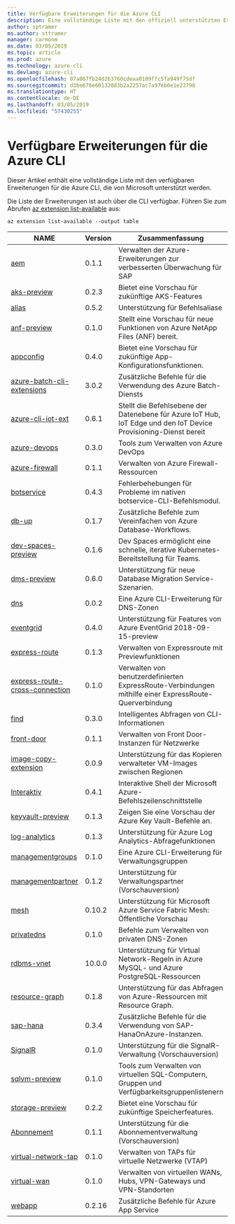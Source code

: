 ```yaml
---
title: Verfügbare Erweiterungen für die Azure CLI
description: Eine vollständige Liste mit den offiziell unterstützten Erweiterungen für die Azure CLI
author: sptramer
ms.author: sttramer
manager: carmonm
ms.date: 03/05/2019
ms.topic: article
ms.prod: azure
ms.technology: azure-cli
ms.devlang: azure-cli
ms.openlocfilehash: 07a067fb24d263760cdeaa0109ffc5fa949f75df
ms.sourcegitcommit: d3be678e60132083b2a2257ac7a97eb0e1e23798
ms.translationtype: HT
ms.contentlocale: de-DE
ms.lasthandoff: 03/05/2019
ms.locfileid: "57430255"
---
```

# <a name="available-extensions-for-the-azure-cli"></a>Verfügbare Erweiterungen für die Azure CLI

Dieser Artikel enthält eine vollständige Liste mit den verfügbaren Erweiterungen für die Azure CLI, die von Microsoft unterstützt werden.

Die Liste der Erweiterungen ist auch über die CLI verfügbar. Führen Sie zum Abrufen [az extension list-available](/cli/azure/extension?view=azure-cli-latest#az-extension-list-available) aus:

```azurecli-interactive
az extension list-available --output table
```

| NAME | Version | Zusammenfassung | Vorschau |
|------|---------|---------|---------|
| [aem](https://github.com/Azure/azure-cli-extensions) | 0.1.1 | Verwalten der Azure-Erweiterungen zur verbesserten Überwachung für SAP |  |
| [aks-preview](https://github.com/Azure/azure-cli-extensions/tree/master/src/aks-preview) | 0.2.3 | Bietet eine Vorschau für zukünftige AKS-Features | Ja |
| [alias](https://github.com/Azure/azure-cli-extensions) | 0.5.2 | Unterstützung für Befehlsaliase | Ja |
| [anf-preview](https://github.com/Azure/azure-cli-extensions/tree/master/src/anf-preview) | 0.1.0 | Stellt eine Vorschau für neue Funktionen von Azure NetApp Files (ANF) bereit. | Ja |
| [appconfig](https://github.com/Azure/azure-cli-extensions) | 0.4.0 | Bietet eine Vorschau für zukünftige App-Konfigurationsfunktionen. | Ja |
| [azure-batch-cli-extensions](https://github.com/Azure/azure-batch-cli-extensions) | 3.0.2 | Zusätzliche Befehle für die Verwendung des Azure Batch-Diensts |  |
| [azure-cli-iot-ext](https://github.com/azure/azure-iot-cli-extension) | 0.6.1 | Stellt die Befehlsebene der Datenebene für Azure IoT Hub, IoT Edge und den IoT Device Provisioning-Dienst bereit |  |
| [azure-devops](https://github.com/Microsoft/azure-devops-cli-extension) | 0.3.0 | Tools zum Verwalten von Azure DevOps | Ja |
| [azure-firewall](https://github.com/Azure/azure-cli-extensions/tree/master/src/azure-firewall) | 0.1.1 | Verwalten von Azure Firewall-Ressourcen | Ja |
| [botservice](https://github.com/Azure/azure-cli-extensions) | 0.4.3 | Fehlerbehebungen für Probleme im nativen botservice-CLI-Befehlsmodul. | Ja |
| [db-up](https://github.com/Azure/azure-cli-extensions/tree/master/src/db-up) | 0.1.7 | Zusätzliche Befehle zum Vereinfachen von Azure Database-Workflows. | Ja |
| [dev-spaces-preview](https://github.com/Azure/azure-cli-extensions) | 0.1.6 | Dev Spaces ermöglicht eine schnelle, iterative Kubernetes-Bereitstellung für Teams. | Ja |
| [dms-preview](https://github.com/Azure/azure-cli-extensions/tree/master/src/dms-preview) | 0.6.0 | Unterstützung für neue Database Migration Service-Szenarien. | Ja |
| [dns](https://github.com/Azure/azure-cli-extensions) | 0.0.2 | Eine Azure CLI-Erweiterung für DNS-Zonen |  |
| [eventgrid](https://github.com/Azure/azure-cli-extensions) | 0.4.0 | Unterstützung für Features von Azure EventGrid 2018-09-15-preview | Ja |
| [express-route](https://github.com/Azure/azure-cli-extensions/tree/master/src/express-route) | 0.1.3 | Verwalten von Expressroute mit Previewfunktionen | Ja |
| [express-route-cross-connection](https://github.com/Azure/azure-cli-extensions/tree/master/src/express-route-cross-connection) | 0.1.0 | Verwalten von benutzerdefinierten ExpressRoute-Verbindungen mithilfe einer ExpressRoute-Querverbindung |  |
| [find](https://github.com/Azure/azure-cli-extensions/tree/master/src/find) | 0.3.0 | Intelligentes Abfragen von CLI-Informationen | Ja |
| [front-door](https://github.com/Azure/azure-cli-extensions/tree/master/src/front-door) | 0.1.1 | Verwalten von Front Door-Instanzen für Netzwerke | Ja |
| [image-copy-extension](https://github.com/Azure/azure-cli-extensions) | 0.0.9 | Unterstützung für das Kopieren verwalteter VM-Images zwischen Regionen |  |
| [Interaktiv](https://github.com/Azure/azure-cli) | 0.4.1 | Interaktive Shell der Microsoft Azure-Befehlszeilenschnittstelle | Ja |
| [keyvault-preview](https://github.com/Azure/azure-keyvault-cli-extension) | 0.1.3 | Zeigen Sie eine Vorschau der Azure Key Vault-Befehle an. | Ja |
| [log-analytics](https://github.com/Azure/azure-cli-extensions/tree/master/src/log-analytics) | 0.1.3 | Unterstützung für Azure Log Analytics-Abfragefunktionen | Ja |
| [managementgroups](https://github.com/Azure/azure-cli-extensions) | 0.1.0 | Eine Azure CLI-Erweiterung für Verwaltungsgruppen |  |
| [managementpartner](https://github.com/Azure/azure-cli-extensions) | 0.1.2 | Unterstützung für Verwaltungspartner (Vorschauversion) |  |
| [mesh](https://github.com/Azure/azure-cli-extensions) | 0.10.2 | Unterstützung für Microsoft Azure Service Fabric Mesh: Öffentliche Vorschau | Ja |
| [privatedns](https://github.com/Azure/azure-cli-extensions) | 0.1.0 | Befehle zum Verwalten von privaten DNS-Zonen | Ja |
| [rdbms-vnet](https://github.com/Azure/azure-cli-extensions) | 10.0.0 | Unterstützung für Virtual Network-Regeln in Azure MySQL- und Azure PostgreSQL-Ressourcen |  |
| [resource-graph](https://github.com/Azure/azure-cli-extensions/tree/master/src/resource-graph) | 0.1.8 | Unterstützung für das Abfragen von Azure-Ressourcen mit Resource Graph. | Ja |
| [sap-hana](https://github.com/Azure/azure-hanaonazure-cli-extension) | 0.3.4 | Zusätzliche Befehle für die Verwendung von SAP-HanaOnAzure-Instanzen. |  |
| [SignalR](https://github.com/Azure/azure-cli-extensions) | 0.1.0 | Unterstützung für die SignalR-Verwaltung (Vorschauversion) | Ja |
| [sqlvm-preview](https://github.com/Azure/azure-cli-extensions/tree/master/src/sqlvm-preview) | 0.1.0 | Tools zum Verwalten von virtuellen SQL-Computern, Gruppen und Verfügbarkeitsgruppenlistenern | Ja |
| [storage-preview](https://github.com/Azure/azure-cli-extensions/tree/master/src/storage-preview) | 0.2.2 | Bietet eine Vorschau für zukünftige Speicherfeatures. | Ja |
| [Abonnement](https://github.com/Azure/azure-cli-extensions) | 0.1.1 | Unterstützung für die Abonnementverwaltung (Vorschauversion) |  |
| [virtual-network-tap](https://github.com/Azure/azure-cli-extensions/tree/master/src/virtual-network-tap) | 0.1.0 | Verwalten von TAPs für virtuelle Netzwerke (VTAP) | Ja |
| [virtual-wan](https://github.com/Azure/azure-cli-extensions/tree/master/src/virtual-wan) | 0.1.0 | Verwalten von virtuellen WANs, Hubs, VPN-Gateways und VPN-Standorten | Ja |
| [webapp](https://github.com/Azure/azure-cli-extensions) | 0.2.16 | Zusätzliche Befehle für Azure App Service | Ja |